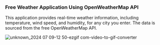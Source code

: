 ### Free Weather Application Using OpenWeatherMap API

This application provides real-time weather information, including temperature, wind speed, and humidity, for any city you enter. The data is sourced from the free OpenWeatherMap API.



![unknown_2024 07 09-12 50-ezgif com-video-to-gif-converter](https://github.com/YalcinBoraDincer/Js/assets/40895613/0f31d74d-1629-400f-840a-b1a67f506cf1)
